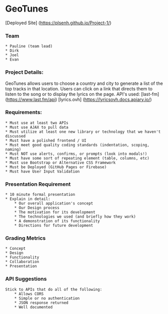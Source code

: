 # GeoTunes

[Deployed Site] (https://plsenh.github.io/Project-1/)

### Team

    * Pauline (team lead)
    * Dirk
    * Joel
    * Evan

### Project Details:

GeoTunes allows users to choose a country and city to generate a list of the top tracks in that location.
Users can click on a link that directs them to listen to the song or to display the lyrics on the page.
API's used:
        [last-fm] (https://www.last.fm/api)
        [lyrics.ovh] (https://lyricsovh.docs.apiary.io/)

### Requirements:

    * Must use at least two APIs
    * Must use AJAX to pull data
    * Must utilize at least one new library or technology that we haven't discussed
    * Must have a polished frontend / UI
    * Must meet good quality coding standards (indentation, scoping, naming)
    * Must NOT use alerts, confirms, or prompts (look into modals!)
    * Must have some sort of repeating element (table, columns, etc)
    * Must use Bootstrap or Alternative CSS Framework
    * Must be Deployed (GitHub Pages or Firebase)
    * Must have User Input Validation

### Presentation Requirement

    * 10 minute formal presentation
    * Explain in detail:
        * Our overall application's concept
        * Our Design process
        * The motivation for its development
        * The technologies we used (and briefly how they work)
        * A demonstration of its functionality
        * Directions for future development

### Grading Metrics

    * Concept
    * Design
    * Functionality
    * Collaboration
    * Presentation

### API Suggestions

    Stick to APIs that do all of the following:
        * Allows CORS
        * Simple or no authentication
        * JSON response returned
        * Well documented